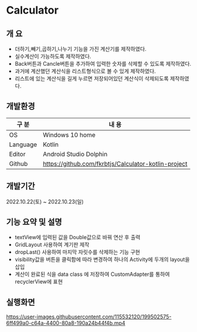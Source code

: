 # Calculator

## 개 요
- 더하기,빼기,곱하기,나누기 기능을 가진 계산기를 제작하였다.
- 실수계산이 가능하도록 제작하였다.
- Back버튼과 Cancle버튼을 추가하여 입력한 숫자를 삭제할 수 있도록 제작하였다. 
- 과거에 계산했던 계산식을 리스트형식으로 볼 수 있게 제작하였다.
- 리스트에 있는 계산식을 길게 누르면 저장되어있던 계산식이 삭제되도록 제작하였다.

## 개발환경

| 구 분 | 내 용 |
| --- | --- |
| OS | Windows 10 home |
| Language | Kotlin |
| Editor | Android Studio Dolphin |
| Github | https://github.com/fkrbtjs/Calculator-kotlin-project |

## 개발기간

2022.10.22(토) ~ 2022.10.23(일)

## 기능 요약 및 설명
- textView에 입력된 값을 Double값으로 바꿔 연산 후 출력
- GridLayout 사용하여 계기판 제작
- dropLast() 사용하여 마지막 자릿수를 삭제하는 기능 구현
- visibility값을 버튼을 클릭함에 따라 변경하여 하나의 Activity에 두개의 layout을 삽입
- 계산이 완료된 식을 data class 에 저장하여 CustomAdapter를 통하여 recyclerView에 표현

## 실행화면

https://user-images.githubusercontent.com/115532120/199502575-6ff499a0-c64a-4400-80a8-190a24b44f4b.mp4

